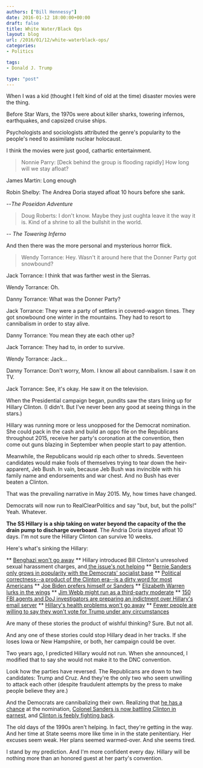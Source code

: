 ```yaml
---
authors: ["Bill Hennessy"]
date: 2016-01-12 18:00:00+00:00
draft: false
title: White Water/Black Ops
layout: blog
url: /2016/01/12/white-waterblack-ops/
categories:
- Politics

tags:
- Donald J. Trump

type: "post"
---
```




When I was a kid (thought I felt kind of old at the time) disaster movies were the thing.

Before Star Wars, the 1970s were about killer sharks, towering infernos, earthquakes, and capsized cruise ships.

Psychologists and sociologists attributed the genre's popularity to the people's need to assimilate nuclear holocaust.

I think the movies were just good, cathartic entertainment.


> Nonnie Parry: [Deck behind the group is flooding rapidly] How long will we stay afloat?

James Martin: Long enough

Robin Shelby: The Andrea Doria stayed afloat 10 hours before she sank.

--_The Poseidon Adventure_










> Doug Roberts: I don't know. Maybe they just oughta leave it the way it is. Kind of a shrine to all the bullshit in the world.

-- _The Towering Inferno_



And then there was the more personal and mysterious horror flick.



> Wendy Torrance: Hey. Wasn't it around here that the Donner Party got snowbound?

Jack Torrance: I think that was farther west in the Sierras.

Wendy Torrance: Oh.

Danny Torrance: What was the Donner Party?

Jack Torrance: They were a party of settlers in covered-wagon times. They got snowbound one winter in the mountains. They had to resort to cannibalism in order to stay alive.

Danny Torrance: You mean they ate each other up?

Jack Torrance: They had to, in order to survive.

Wendy Torrance: Jack...

Danny Torrance: Don't worry, Mom. I know all about cannibalism. I saw it on TV.

Jack Torrance: See, it's okay. He saw it on the television.



When the Presidential campaign began, pundits saw the stars lining up for Hillary Clinton. (I didn't. But I've never been any good at seeing things in the stars.)

Hillary was running more or less unopposed for the Democrat nomination. She could pack in the cash and build an oppo file on the Republicans throughout 2015, receive her party's coronation at the convention, then come out guns blazing in September when people start to pay attention.

Meanwhile, the Republicans would rip each other to shreds. Seventeen candidates would make fools of themselves trying to tear down the heir-apparent, Jeb Bush. In vain, because Jeb Bush was invincible with his family name and endorsements and war chest. And no Bush has ever beaten a Clinton.

That was the prevailing narrative in May 2015. My, how times have changed.

Democrats will now run to RealClearPolitics and say "but, but, but the polls!" Yeah. Whatever.

**The SS Hillary is a ship taking on water beyond the capacity of the the drain pump to discharge overboard**. The Andria Doria stayed afloat 10 days. I'm not sure the Hillary Clinton can survive 10 weeks.

Here's what's sinking the Hillary:




** [Benghazi won't go away](https://www.newsbusters.org/blogs/nb/kyle-drennen/2016/01/11/andrea-mitchell-fears-benghazi-movie-conspiracy-theories-will-hurt)
** Hillary introduced Bill Clinton's unresolved sexual harassment charges, and[ the issue's not helping](https://hotair.com/archives/2016/01/04/hillary-heckled-again-by-rape-survivor-over-bills-er-history-with-women/)
** [Bernie Sanders only grows in popularity with the Democrats' socialist base](https://www.wnd.com/2016/01/what-bernie-the-donald-portend/)
** [Political correctness--a product of the Clinton era--is a dirty word for most Americans](https://hennessysview.com/2016/01/11/bill-cosby-should-ask-for-change-of-venue-to-cologne-germany/)
** [Joe Biden prefers himself or Sanders](https://www.cnn.com/2016/01/11/politics/joe-biden-bernie-sanders-hillary-clinton-income-inequality/index.html)
** [Elizabeth Warren lurks in the wings](https://www.breitbart.com/video/2016/01/11/mary-matalin/)
** [Jim Webb might run as a third-party moderate](https://observer.com/2015/10/jim-webb-says-hes-seriously-looking-at-a-third-party-run/)
** [150 FBI agents and DoJ investigators are preparing an indictment over Hillary's email server](https://www.washingtonexaminer.com/clinton-foundation-probe-is-months-old-former-attorney/article/2580136)
** [Hillary's health problems won't go away](https://www.breitbart.com/big-government/2016/01/06/law-enforcement-officials-medical-professionals-theres-something-seriously-wrong-hillary-clintons-health/)
** [Fewer people are willing to say they won't vote for Trump under any circumstances](https://www.redstate.com/2016/01/09/report-20-trumps-supporters-may-disaffected-democrats/)


Are many of these stories the product of wishful thinking? Sure. But not all.

And any one of these stories could stop Hillary dead in her tracks. If she loses Iowa or New Hampshire, or both, her campaign could be over.

Two years ago, I predicted Hillary would not run. When she announced, I modified that to say she would not make it to the DNC convention.

Look how the parties have reversed. The Republicans are down to two candidates: Trump and Cruz. And they're the only two who seem unwilling to attack each other (despite fraudulent attempts by the press to make people believe they are.)

And the Democrats are cannibalizing their own. Realizing that [he has a chance](https://www.cbsnews.com/news/bernie-sanders-hillary-clinton-is-attacking-because-shes-panicky/) at the nomination, [Colonel Sanders is now battling Clinton in earnest](https://www.nytimes.com/2016/01/06/us/politics/bernie-sanders-attacks-hillary-clinton-over-regulating-wall-street.html?_r=0), and [Clinton is feebly fighting back](https://www.huffingtonpost.com/h-a-goodman/clinton-attacks-bernie-sanders-on-guns-_b_8952808.html).

The old days of the 1990s aren't helping. In fact, they're getting in the way. And her time at State seems more like time in in the state penitentiary. Her excuses seem weak. Her plans seemed warmed-over. And she seems tired.

I stand by my prediction. And I'm more confident every day. Hillary will be nothing more than an honored guest at her party's convention.


